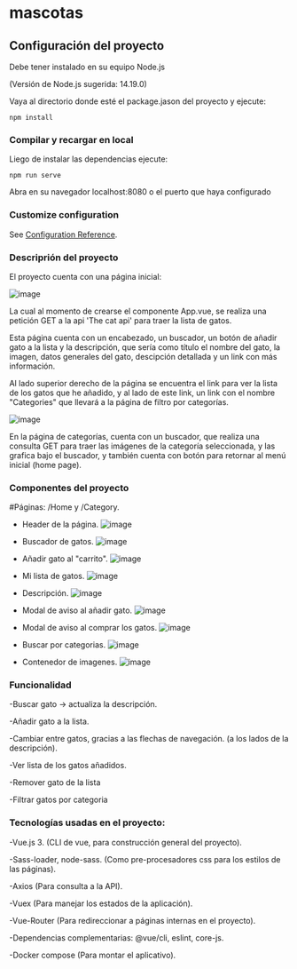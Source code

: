 # mascotas

## Configuración del proyecto

Debe tener instalado en su equipo Node.js

(Versión de Node.js sugerida: 14.19.0)

Vaya al directorio donde esté el package.jason del proyecto y ejecute:
```
npm install
```

### Compilar y recargar en local
Liego de instalar las dependencias ejecute:
```
npm run serve
```
Abra en su navegador localhost:8080 o el puerto que haya configurado

### Customize configuration
See [Configuration Reference](https://cli.vuejs.org/config/).

### Descriprión del proyecto

El proyecto cuenta con una página inicial:

![image](https://user-images.githubusercontent.com/80132275/153859640-e568efb3-7bda-4b65-83cc-8def8253c51d.png)

La cual al momento de crearse el componente App.vue, se realiza una petición GET a la api 'The cat api' para traer la lista de gatos.

Esta página cuenta con un encabezado, un buscador, un botón de añadir gato a la lista y la descripción, que sería como título el nombre del gato, la imagen, datos generales del gato, descipción detallada y un link con más información.

Al lado superior derecho de la página se encuentra el link para ver la lista de los gatos que he añadido, y al lado de este link, un link con el nombre "Categories" que llevará a la página de filtro por categorías.

![image](https://user-images.githubusercontent.com/80132275/153859899-2a785c96-76cb-4cea-8f5f-c9ece0ea3af7.png)


En la página de categorías, cuenta con un buscador, que realiza una consulta GET para traer las imágenes de la categoría seleccionada, y las grafica bajo el buscador, y también cuenta con botón para retornar al menú inicial (home page).

### Componentes del proyecto

#Páginas: /Home y /Category.

- Header de la página.
![image](https://user-images.githubusercontent.com/80132275/153861083-2ee516d0-8a11-4b7d-90c6-d2f0049adb26.png)

- Buscador de gatos.
![image](https://user-images.githubusercontent.com/80132275/153861151-b4f86c19-6142-47eb-8c03-5ba863654220.png)

- Añadir gato al "carrito".
![image](https://user-images.githubusercontent.com/80132275/153861200-a5248fd9-f873-4983-8d66-bde2b63ad8c1.png)

- Mi lista de gatos.
![image](https://user-images.githubusercontent.com/80132275/153861326-5f3ae3e1-5fff-46a6-91ec-541214f7a01b.png)

- Descripción.
![image](https://user-images.githubusercontent.com/80132275/153861440-855de249-2e8e-4d09-997c-cad14577eb93.png)

- Modal de aviso al añadir gato.
![image](https://user-images.githubusercontent.com/80132275/153861555-785d5c80-a95e-4bde-8ce4-b6c0bb2228f8.png)

- Modal de aviso al comprar los gatos.
![image](https://user-images.githubusercontent.com/80132275/153861626-95fddc71-9170-4e3e-96c4-d00b528bf690.png)

- Buscar por categorias.
![image](https://user-images.githubusercontent.com/80132275/153861698-9bc675b7-577d-4f39-81a6-a7b9b8ff2227.png)

- Contenedor de imagenes.
![image](https://user-images.githubusercontent.com/80132275/153861741-df677e0b-21b3-4c21-b337-3cd06e657e45.png)

### Funcionalidad 

-Buscar gato -> actualiza la descripción.

-Añadir gato a la lista.

-Cambiar entre gatos, gracias a las flechas de navegación. (a los lados de la descripción).

-Ver lista de los gatos añadidos.

-Remover gato de la lista

-Filtrar gatos por categoria


### Tecnologías usadas en el proyecto:

-Vue.js 3. (CLI de vue, para construcción general del proyecto).

-Sass-loader, node-sass. (Como pre-procesadores css para los estilos de las páginas).

-Axios (Para consulta a la API).

-Vuex (Para manejar los estados de la aplicación).

-Vue-Router (Para redireccionar a páginas internas en el proyecto).

-Dependencias complementarias: @vue/cli, eslint, core-js.

-Docker compose (Para montar el aplicativo).

